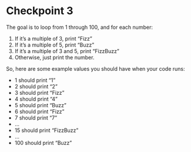 # Checkpoint 3

The goal is to loop from 1 through 100, and for each number:

1. If it’s a multiple of 3, print “Fizz”
2. If it’s a multiple of 5, print “Buzz”
3. If it’s a multiple of 3 and 5, print “FizzBuzz”
4. Otherwise, just print the number.
   
So, here are some example values you should have when your code runs:

* 1 should print “1”
* 2 should print “2”
* 3 should print “Fizz”
* 4 should print “4”
* 5 should print “Buzz”
* 6 should print “Fizz”
* 7 should print “7”
* …
* 15 should print “FizzBuzz”
* …
* 100 should print “Buzz”
